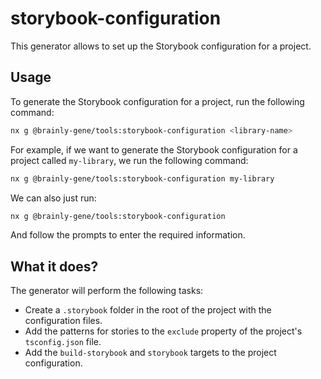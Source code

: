 # storybook-configuration

This generator allows to set up the Storybook configuration for a project.

## Usage

To generate the Storybook configuration for a project, run the following command:

```bash
nx g @brainly-gene/tools:storybook-configuration <library-name>
```

For example, if we want to generate the Storybook configuration for a project called `my-library`, we run the following command:

```bash
nx g @brainly-gene/tools:storybook-configuration my-library
```

We can also just run:

```bash
nx g @brainly-gene/tools:storybook-configuration
```

And follow the prompts to enter the required information.

## What it does?

The generator will perform the following tasks:

- Create a `.storybook` folder in the root of the project with the configuration files.
- Add the patterns for stories to the `exclude` property of the project's `tsconfig.json` file.
- Add the `build-storybook` and `storybook` targets to the project configuration.
